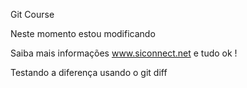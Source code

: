 Git Course

Neste momento estou modificando 

Saiba mais informações www.siconnect.net e tudo ok !

Testando a diferença usando o git diff